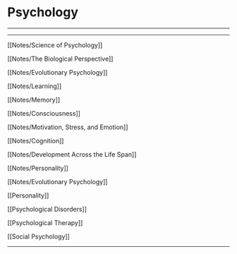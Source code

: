 # Psychology

---

---

[[Notes/Science of Psychology]]

[[Notes/The Biological Perspective]]

[[Notes/Evolutionary Psychology]]

[[Notes/Learning]]

[[Notes/Memory]]

[[Notes/Consciousness]]

[[Notes/Motivation, Stress, and Emotion]]

[[Notes/Cognition]]

[[Notes/Development Across the Life Span]]

[[Notes/Personality]]

[[Notes/Evolutionary Psychology]]

[[Personality]]

[[Psychological Disorders]]

[[Psychological Therapy]]

[[Social Psychology]]

---